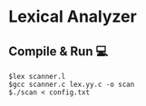 # Lexical Analyzer
## Compile & Run 💻 
`$lex scanner.l`<br>
`$gcc scanner.c lex.yy.c -o scan`<br>
`$./scan < config.txt`